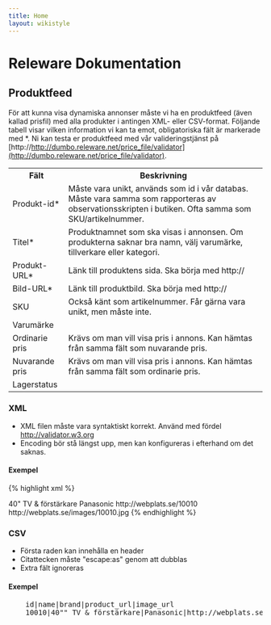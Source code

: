 ```yaml
---
title: Home
layout: wikistyle
---
```


Releware Dokumentation
======================

Produktfeed
-----------

För att kunna visa dynamiska annonser måste vi ha en produktfeed (även kallad
prisfil) med alla produkter i antingen XML- eller CSV-format.  Följande
tabell visar vilken information vi kan ta emot, obligatoriska fält är markerade
med \*. Ni kan testa er produktfeed med vår valideringstjänst på
[http://http://dumbo.releware.net/price_file/validator](http://dumbo.releware.net/price_file/validator).

<table class="hor-minimalist-b">
  <tr>
    <th>Fält</th>
    <th>Beskrivning</th>
  </tr>
  <tr>
    <td class="field">Produkt-id*</td>
    <td>Måste vara unikt, används som id i vår databas.
        Måste vara samma som rapporteras av observationsskripten i butiken.
        Ofta samma som SKU/artikelnummer.</td>
  </tr>
  <tr>
    <td class="field">Titel*</td>
    <td>Produktnamnet som ska visas i annonsen. Om produkterna saknar bra namn,
    välj varumärke, tillverkare eller kategori.</td>
  </tr>
  <tr>
    <td class="field">Produkt-URL*</td>
    <td>Länk till produktens sida. Ska börja med http://</td>
  </tr>
  <tr>
    <td class="field">Bild-URL*</td>
    <td>Länk till produktbild. Ska börja med http://</td>
  </tr>
  <tr>
    <td class="field">SKU</td>
    <td>Också känt som artikelnummer. Får gärna vara unikt, men måste inte.</td>
  </tr>
  <tr>
    <td class="field">Varumärke</td>
    <td></td>
  </tr>
  <tr>
    <td class="field">Ordinarie pris</td>
    <td>Krävs om man vill visa pris i annons. Kan hämtas från samma fält som nuvarande pris.</td>
  </tr>
  <tr>
    <td class="field">Nuvarande pris</td>
    <td>Krävs om man vill visa pris i annons. Kan hämtas från samma fält som ordinarie pris.</td>
  </tr>
  <tr>
    <td class="field">Lagerstatus</td>
    <td></td>
  </tr>
</table>

### XML

* XML filen måste vara syntaktiskt korrekt. Använd med fördel http://validator.w3.org
* Encoding bör stå längst upp, men kan konfigureras i efterhand om det saknas.

#### Exempel
{% highlight xml %}
<?xml version="1.0" encoding="UTF-8"?>
<products>
  <product id="10010">
    <name>40&quot; TV &amp; förstärkare</name>
    <brand>Panasonic</brand>
    <product_url>http://webplats.se/10010</product_url>
    <image_url>http://webplats.se/images/10010.jpg</image_url>
  </product>
</products>
{% endhighlight %}

### CSV

* Första raden kan innehålla en header
* Citattecken måste "escape:as" genom att dubblas
* Extra fält ignoreras

#### Exempel
<pre>
    id|name|brand|product_url|image_url
    10010|40"" TV &amp; förstärkare|Panasonic|http://webplats.se/10010|http://webplats.se/images/10010.jpg
</pre>
